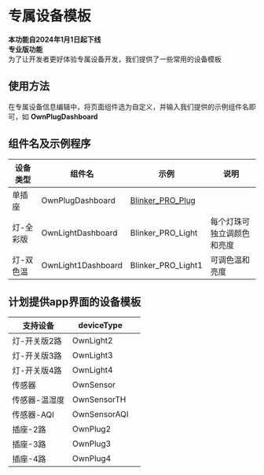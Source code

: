 # 专属设备模板  
**本功能自2024年1月1日起下线**  
**专业版功能**  
为了让开发者更好体验专属设备开发，我们提供了一些常用的设备模板  

## 使用方法  
在专属设备信息编辑中，将页面组件选为自定义，并输入我们提供的示例组件名即可，如 **OwnPlugDashboard**  

## 组件名及示例程序  
| 设备类型   |组件名 |示例 | 说明  |
| ------------ | --------------- |-------------------------- | -------------------------- |
| 单插座 | OwnPlugDashboard | [Blinker_PRO_Plug](https://github.com/blinker-iot/blinker-library/blob/master/examples/Blinker_PRO_Device/Blinker_PRO_Plug/Blinker_PRO_Plug.ino) |
| 灯-全彩版 |OwnLightDashboard    |Blinker_PRO_Light |每个灯珠可独立调颜色和亮度 |
| 灯-双色温 |OwnLight1Dashboard   |Blinker_PRO_Light1            |可调色温和亮度 |


## 计划提供app界面的设备模板 
| 支持设备      | deviceType   |                            |
| ------------- | ------------ | ------------------------- |
| 灯-开关版2路  | OwnLight2    |                            |
| 灯-开关版3路  | OwnLight3    |                            |
| 灯-开关版4路  | OwnLight4    |                            |
| 传感器        | OwnSensor    |                            |
| 传感器-温湿度 | OwnSensorTH  |                            |
| 传感器-AQI    | OwnSensorAQI |                            |
| 插座-2路      | OwnPlug2     |                            |
| 插座-3路      | OwnPlug3     |                            |
| 插座-4路      | OwnPlug4     |                            |